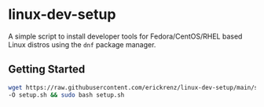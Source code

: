 # linux-dev-setup

A simple script to install developer tools for Fedora/CentOS/RHEL based Linux distros using the `dnf` package manager.

## Getting Started

```bash
wget https://raw.githubusercontent.com/erickrenz/linux-dev-setup/main/setup.sh \
-O setup.sh && sudo bash setup.sh
```